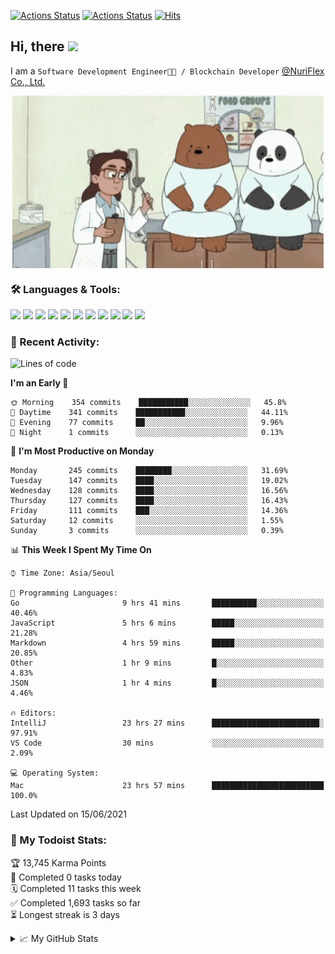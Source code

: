 
[![Actions Status](https://github.com/ddok2/ddok2/workflows/Todoist%20Readme/badge.svg)](https://github.com/ddok2/ddok2/actions)
[![Actions Status](https://github.com/ddok2/ddok2/workflows/wakatime-stats/badge.svg)](https://github.com/ddok2/ddok2/actions)
[![Hits](https://hits.seeyoufarm.com/api/count/incr/badge.svg?url=https%3A%2F%2Fgithub.com%2Fddok2&count_bg=%23FF9595&title_bg=%23555555&icon=github.svg&icon_color=%23FFFFFF&title=hits&edge_flat=false)](https://hits.seeyoufarm.com)

<!-- ![visitors](https://visitor-badge.laobi.icu/badge?page_id=ddok2.ddok2) -->
## Hi, there <img src="https://raw.githubusercontent.com/MartinHeinz/MartinHeinz/master/wave.gif" width="25px">

I am a `Software Development Engineer🧑‍💻 / Blockchain Developer` [@NuriFlex Co., Ltd.](https://nuriflex.com)


<p align="center">
<img align="center" alt="GIF" src="img/debugging.gif" />
</p>


### 🛠 Languages & Tools:
<p>
    <img src="https://img.shields.io/badge/go-%2300ADD8.svg?&style=for-the-badge&logo=go&logoColor=white"/>
    <img src="https://img.shields.io/badge/node.js%20-%2343853D.svg?&style=for-the-badge&logo=node.js&logoColor=white"/>
    <img src="https://img.shields.io/badge/javascript%20-%23323330.svg?&style=for-the-badge&logo=javascript&logoColor=%23F7DF1E"/>
    <img src="https://img.shields.io/badge/typescript%20-%23007ACC.svg?&style=for-the-badge&logo=typescript&logoColor=white"/>
    <img src="https://img.shields.io/badge/python%20-%2314354C.svg?&style=for-the-badge&logo=python&logoColor=white"/>
    <img src="https://img.shields.io/badge/react%20-%2320232a.svg?&style=for-the-badge&logo=react&logoColor=%2361DAFB"/>
    <img src="https://img.shields.io/badge/AWS%20-%23FF9900.svg?&style=for-the-badge&logo=amazon-aws&logoColor=white"/>
    <img src="https://img.shields.io/badge/Google%20Cloud%20-%234285F4.svg?&style=for-the-badge&logo=google-cloud&logoColor=white"/>
    <img src="https://img.shields.io/badge/docker%20-%230db7ed.svg?&style=for-the-badge&logo=docker&logoColor=white"/>
    <img src="https://img.shields.io/badge/kubernetes%20-%23326ce5.svg?&style=for-the-badge&logo=kubernetes&logoColor=white"/>
    <img src="https://img.shields.io/badge/ansible%20-%231A1918.svg?&style=for-the-badge&logo=ansible&logoColor=white"/>
</p>

### 🌈 Recent Activity:
<!--START_SECTION:waka-->
![Lines of code](https://img.shields.io/badge/From%20Hello%20World%20I%27ve%20Written-692624%20lines%20of%20code-blue)

**I'm an Early 🐤** 

```text
🌞 Morning    354 commits    ███████████░░░░░░░░░░░░░░   45.8% 
🌆 Daytime    341 commits    ███████████░░░░░░░░░░░░░░   44.11% 
🌃 Evening    77 commits     ██░░░░░░░░░░░░░░░░░░░░░░░   9.96% 
🌙 Night      1 commits      ░░░░░░░░░░░░░░░░░░░░░░░░░   0.13%

```
📅 **I'm Most Productive on Monday** 

```text
Monday       245 commits    ████████░░░░░░░░░░░░░░░░░   31.69% 
Tuesday      147 commits    ████░░░░░░░░░░░░░░░░░░░░░   19.02% 
Wednesday    128 commits    ████░░░░░░░░░░░░░░░░░░░░░   16.56% 
Thursday     127 commits    ████░░░░░░░░░░░░░░░░░░░░░   16.43% 
Friday       111 commits    ███░░░░░░░░░░░░░░░░░░░░░░   14.36% 
Saturday     12 commits     ░░░░░░░░░░░░░░░░░░░░░░░░░   1.55% 
Sunday       3 commits      ░░░░░░░░░░░░░░░░░░░░░░░░░   0.39%

```


📊 **This Week I Spent My Time On** 

```text
⌚︎ Time Zone: Asia/Seoul

💬 Programming Languages: 
Go                       9 hrs 41 mins       ██████████░░░░░░░░░░░░░░░   40.46% 
JavaScript               5 hrs 6 mins        █████░░░░░░░░░░░░░░░░░░░░   21.28% 
Markdown                 4 hrs 59 mins       █████░░░░░░░░░░░░░░░░░░░░   20.85% 
Other                    1 hr 9 mins         █░░░░░░░░░░░░░░░░░░░░░░░░   4.83% 
JSON                     1 hr 4 mins         █░░░░░░░░░░░░░░░░░░░░░░░░   4.46%

🔥 Editors: 
IntelliJ                 23 hrs 27 mins      ████████████████████████░   97.91% 
VS Code                  30 mins             ░░░░░░░░░░░░░░░░░░░░░░░░░   2.09%

💻 Operating System: 
Mac                      23 hrs 57 mins      █████████████████████████   100.0%

```


 Last Updated on 15/06/2021
<!--END_SECTION:waka-->

### 🚧 My Todoist Stats:
<!-- TODO-IST:START -->
🏆  13,745 Karma Points           
🌸  Completed 0 tasks today           
🗓  Completed 11 tasks this week           
✅  Completed 1,693 tasks so far           
⏳  Longest streak is 3 days
<!-- TODO-IST:END -->

<details>
<summary>📈 My GitHub Stats</summary>
<p align="center"> <img src="https://github-readme-stats.vercel.app/api?username=ddok2&show_icons=true" alt="ddok2" />
</details>

